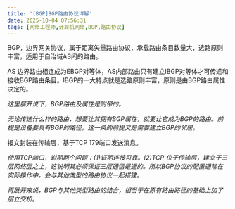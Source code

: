 ```yaml
---
title: '[BGP]BGP路由协议详解'
date: 2025-10-04 07:56:31
tags: [网络工程师,计算机网络,BGP,路由协议]
---
```


BGP，边界网关协议，属于距离矢量路由协议，承载路由条目数量大，选路原则丰富，适用于自治域AS间的路由。

AS 边界路由相连成为EBGP对等体，AS内部路由只有建立IBGP对等体才可传递和接收BGP路由条目。IBGP的一大特点就是选路原则丰富，原则是由BGP路由属性决定的。

*这里展开说下，BGP路由及属性是附带的。*

*无论传递什么样的路由，想要让其拥有BGP属性，就要让它成为BGP的路由。前提是设备要具有BGP的路径，这一条的前提又是需要建立BGP的邻居。*

报文封装在传输层，基于TCP 179端口发送消息。

*使用TCP端口，说明两个问题：(1)证明连接可靠。(2)TCP 位于传输层，建立于三层网络层之上，这说明其必须保证三层通信是通的。所以BGP协议的配置通常在实际操作中，会与其他类型的路由协议一起搭建。*

*再展开来说，BGP与其他类型路由的结合，相当于在原有路由路径的基础上加了层立交桥。*
